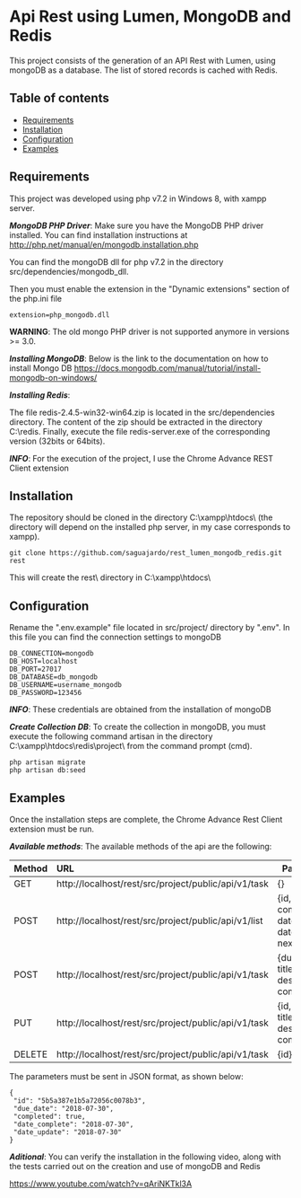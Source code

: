 Api Rest using Lumen, MongoDB and Redis
=======================================

This project consists of the generation of an API Rest with Lumen, using mongoDB as a database. The list of stored records is cached with Redis.

Table of contents
-----------------
* [Requirements](#requirements)
* [Installation](#installation)
* [Configuration](#configuration)
* [Examples](#examples)

Requirements
------------

This project was developed using php v7.2 in Windows 8, with xampp server.

***MongoDB PHP Driver***: Make sure you have the MongoDB PHP driver installed. You can find installation instructions at http://php.net/manual/en/mongodb.installation.php

You can find the mongoDB dll for php v7.2 in the directory src/dependencies/mongodb_dll.

Then you must enable the extension in the "Dynamic extensions" section of the php.ini file

```
extension=php_mongodb.dll
```

**WARNING**: The old mongo PHP driver is not supported anymore in versions >= 3.0.

***Installing MongoDB***: Below is the link to the documentation on how to install Mongo DB https://docs.mongodb.com/manual/tutorial/install-mongodb-on-windows/

***Installing Redis***:

The file redis-2.4.5-win32-win64.zip is located in the src/dependencies directory. The content of the zip should be extracted in the directory C:\redis. Finally, execute the file redis-server.exe of the corresponding version (32bits or 64bits).

***INFO***: For the execution of the project, I use the Chrome Advance REST Client extension

Installation
------------

The repository should be cloned in the directory C:\xampp\htdocs\ (the directory will depend on the installed php server, in my case corresponds to xampp).

```
git clone https://github.com/saguajardo/rest_lumen_mongodb_redis.git rest
```

This will create the rest\ directory in C:\xampp\htdocs\

Configuration
-------------

Rename the ".env.example" file located in src/project/ directory by ".env". In this file you can find the connection settings to mongoDB

```
DB_CONNECTION=mongodb
DB_HOST=localhost
DB_PORT=27017
DB_DATABASE=db_mongodb
DB_USERNAME=username_mongodb
DB_PASSWORD=123456
```

***INFO***: These credentials are obtained from the installation of mongoDB

***Create Collection DB***: To create the collection in mongoDB, you must execute the following command artisan in the directory C:\xampp\htdocs\redis\project\ from the command prompt (cmd).

```
php artisan migrate
php artisan db:seed
```

Examples
--------

Once the installation steps are complete, the Chrome Advance Rest Client extension must be run.

***Available methods***: The available methods of the api are the following:

 Method | URL													| Parameters
:-------|:------------------------------------------------------|------------------------------------------------------------
 GET    | http://localhost/rest/src/project/public/api/v1/task  | {}
 POST   | http://localhost/rest/src/project/public/api/v1/list	| {id, due_date, completed, date_creation, date_update, next}
 POST   | http://localhost/rest/src/project/public/api/v1/task	| {due_date, title, description, completed}
 PUT    | http://localhost/rest/src/project/public/api/v1/task	| {id, due_date, title, description, completed}
 DELETE | http://localhost/rest/src/project/public/api/v1/task	| {id}

The parameters must be sent in JSON format, as shown below:

```
{
 "id": "5b5a387e1b5a72056c0078b3",
 "due_date": "2018-07-30",
 "completed": true,
 "date_complete": "2018-07-30",
 "date_update": "2018-07-30"
}
```

***Aditional***: You can verify the installation in the following video, along with the tests carried out on the creation and use of mongoDB and Redis

https://www.youtube.com/watch?v=qAriNKTkl3A